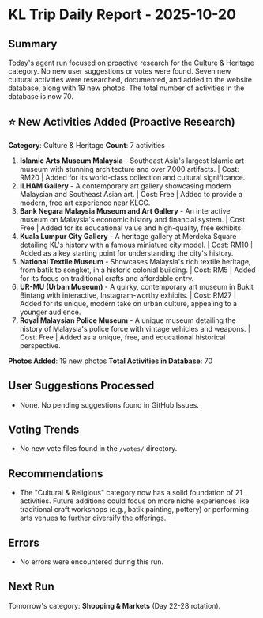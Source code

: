 # KL Trip Daily Report - 2025-10-20

## Summary

Today's agent run focused on proactive research for the Culture & Heritage category. No new user suggestions or votes were found. Seven new cultural activities were researched, documented, and added to the website database, along with 19 new photos. The total number of activities in the database is now 70.

## ⭐ New Activities Added (Proactive Research)

**Category**: Culture & Heritage
**Count**: 7 activities

1.  **Islamic Arts Museum Malaysia** - Southeast Asia's largest Islamic art museum with stunning architecture and over 7,000 artifacts. | Cost: RM20 | Added for its world-class collection and cultural significance.
2.  **ILHAM Gallery** - A contemporary art gallery showcasing modern Malaysian and Southeast Asian art. | Cost: Free | Added to provide a modern, free art experience near KLCC.
3.  **Bank Negara Malaysia Museum and Art Gallery** - An interactive museum on Malaysia's economic history and financial system. | Cost: Free | Added for its educational value and high-quality, free exhibits.
4.  **Kuala Lumpur City Gallery** - A heritage gallery at Merdeka Square detailing KL's history with a famous miniature city model. | Cost: RM10 | Added as a key starting point for understanding the city's history.
5.  **National Textile Museum** - Showcases Malaysia's rich textile heritage, from batik to songket, in a historic colonial building. | Cost: RM5 | Added for its focus on traditional crafts and affordable entry.
6.  **UR-MU (Urban Museum)** - A quirky, contemporary art museum in Bukit Bintang with interactive, Instagram-worthy exhibits. | Cost: RM27 | Added for its unique, modern take on urban culture, appealing to a younger audience.
7.  **Royal Malaysian Police Museum** - A unique museum detailing the history of Malaysia's police force with vintage vehicles and weapons. | Cost: Free | Added as a unique, free, and educational historical perspective.

**Photos Added**: 19 new photos
**Total Activities in Database**: 70

## User Suggestions Processed

- None. No pending suggestions found in GitHub Issues.

## Voting Trends

- No new vote files found in the `/votes/` directory.

## Recommendations

- The "Cultural & Religious" category now has a solid foundation of 21 activities. Future additions could focus on more niche experiences like traditional craft workshops (e.g., batik painting, pottery) or performing arts venues to further diversify the offerings.

## Errors

- No errors were encountered during this run.

## Next Run

Tomorrow's category: **Shopping & Markets** (Day 22-28 rotation).

